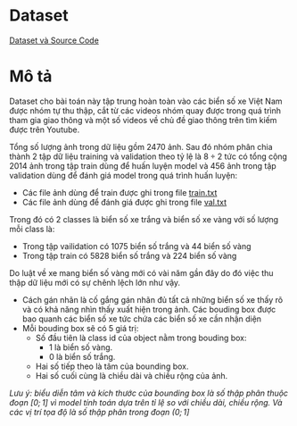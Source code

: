 # Dataset
[Dataset và Source Code](https://drive.google.com/drive/u/0/folders/1g6_sMzaRsyTOu-aJAhpOAN0vzawcYp-Q)

# Mô tả
Dataset cho bài toán này tập trung hoàn toàn vào các biển số xe Việt Nam được nhóm tự thu thập, cắt từ các videos nhóm quay được trong quá trình tham gia giao thông và một số videos về chủ đề giao thông trên tìm kiếm được trên Youtube.

Tổng số lượng ảnh trong dữ liệu gồm $2470$ ảnh. Sau đó nhóm phân chia thành $2$ tập dữ liệu training và validation theo tỷ lệ là $8 \div 2$ tức có tổng cộng $2014$ ảnh trong tập train dùng để huấn luyện model và $456$ ảnh trong tập validation dùng để đánh giá model trong quá trình huấn luyện:
* Các file ảnh dùng để train được ghi trong file [train.txt](https://drive.google.com/file/d/12DR2KL0adW1ei1-Bsc0M6j9jxyWk0IVV/view?usp=sharing)
* Các file ảnh dùng để đánh giá được ghi trong file [val.txt](https://drive.google.com/file/d/128zgJbuI4P0jRYWcgAkLe8Coj58zTGIV/view?usp=sharing)

Trong đó có $2$ classes là biển số xe trắng  và biển số xe vàng với số lượng mỗi class là:
* Trong tập vailidation có $1075$ biển số trắng và $44$ biển số vàng
* Trong tập train có $5828$ biển số trắng và $224$ biển số vàng

Do luật về xe mang biển số vàng mới có vài năm gần đây do đó việc thu thập dữ liệu mới có sự chênh lệch lớn như vậy.
*	Cách gán nhãn là cố gắng gán nhãn đủ tất cả những biển số xe thấy rõ và có khả năng nhìn thấy xuất hiện trong ảnh. Các bouding box được bao quanh các biển số xe tức chứa các biển số xe cần nhận diện
*	Mỗi bouding box sẽ có $5$ giá trị:
	* Số đầu tiên là class id của object nằm trong bouding box:
		* $1$ là biển số vàng.
		* $0$ là biển số trắng.
	* Hai số tiếp theo là tâm của bounding box.
	* Hai số cuối cùng là chiều dài và chiều rộng của ảnh.

*Lưu ý: biểu diễn tâm và kích thước của bounding box là số thập phân thuộc đoạn $[0;1]$ vì model tính toán dựa trên tỉ lệ so với chiều dài, chiều rộng. Và các vị trí tọa độ là số thập phân trong đoạn $(0;1]$*
